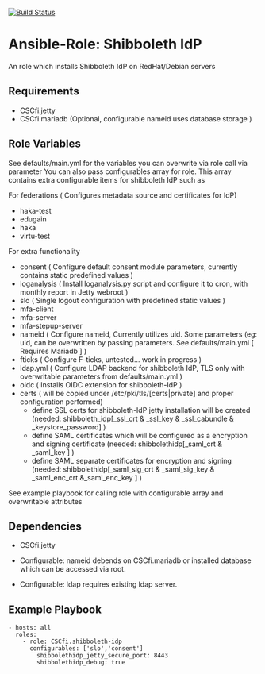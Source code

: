 [![Build Status](https://travis-ci.org/CSCfi/ansible-role-shibboleth-idp.svg?branch=master)](https://travis-ci.org/CSCfi/ansible-role-shibboleth-idp)

Ansible-Role: Shibboleth IdP
=========

An role which installs Shibboleth IdP on RedHat/Debian servers

Requirements
------------

* CSCfi.jetty 
* CSCfi.mariadb (Optional, configurable nameid uses database storage )

Role Variables
--------------

See defaults/main.yml for the variables you can overwrite via role call via parameter
You can also pass configurables array for role. This array contains extra configurable items for shibboleth IdP such as

For federations ( Configures metadata source and certificates for IdP)
* haka-test
* edugain
* haka
* virtu-test

For extra functionality
* consent ( Configure default consent module parameters, currently contains static predefined values )
* loganalysis ( Install loganalysis.py script and configure it to cron, with monthly report in Jetty webroot )
* slo ( Single logout configuration with predefined static values )
* mfa-client
* mfa-server
* mfa-stepup-server
* nameid ( Configure nameid, Currently utilizes uid. Some parameters (eg: uid, can be overwritten by passing parameters. See defaults/main.yml [ Requires Mariadb ] )
* fticks ( Configure F-ticks, untested... work in progress )
* ldap.yml ( Configure LDAP backend for shibboleth IdP, TLS only with overwritable parameters from defaults/main.yml )
* oidc ( Installs OIDC extension for shibboleth-IdP )
* certs ( will be copied under /etc/pki/tls/[certs|private] and proper configuration performed)
  * define SSL certs for shibboleth-IdP jetty installation will be created (needed: shibboleth_idp[_ssl_crt & _ssl_key & _ssl_cabundle & _keystore_password] )
  * define SAML certificates which will be configured as a encryption and signing certificate (needed: shibbolethidp[_saml_crt & _saml_key ] )
  * define SAML separate certificates for encryption and signing (needed: shibbolethidp[_saml_sig_crt & _saml_sig_key & _saml_enc_crt &_saml_enc_key ] )

See example playbook for calling role with configurable array and overwritable attributes

Dependencies
------------

* CSCfi.jetty

* Configurable: nameid debends on CSCfi.mariadb or installed database which can be accessed via root.
* Configurable: ldap requires existing ldap server.

Example Playbook
----------------

    - hosts: all
      roles:
        - role: CSCfi.shibboleth-idp
  	      configurables: ['slo','consent']
	        shibbolethidp_jetty_secure_port: 8443
	        shibbolethidp_debug: true
